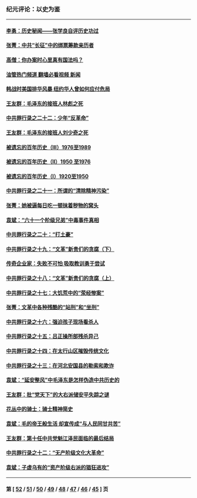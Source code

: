 ### 纪元评论：以史为鉴
---
#### [李勇：历史秘闻——张学良自评历史功过](../../pages/nsc1028/n13004467.md?06090330) 
#### [张菁：中共“长征”中的绑票筹款亲历者](../../pages/nsc1028/n13003575.md?06090330) 
#### [高僧：你办案时心里真有国法吗？](../../pages/nsc1028/n13002424.md?06090330) 
#### [油管热门频道 翻墙必看视频 新闻](ok?06090330)
#### [韩战时美国排华风暴 纽约华人曾如何应付危局](../../pages/nsc1028/n13002345.md?06090330) 
#### [王友群：毛泽东的接班人林彪之死](../../pages/nsc1028/n12997401.md?06090330) 
#### [中共罪行录之二十二：少年“反革命”](../../pages/nsc1028/n12998426.md?06090330) 
#### [王友群：毛泽东的接班人刘少奇之死](../../pages/nsc1028/n12991772.md?06090330) 
#### [被遗忘的百年历史（III）1976至1989](../../pages/nsc1028/n12991962.md?06090330) 
#### [被遗忘的百年历史（II）1950 至1976](../../pages/nsc1028/n12989161.md?06090330) 
#### [被遗忘的百年历史（I）1920至1950](../../pages/nsc1028/n12986411.md?06090330) 
#### [中共罪行录之二十一：所谓的“清除精神污染”](../../pages/nsc1028/n12987500.md?06090330) 
#### [张菁：她被逼每日吃一顿抹着秽物的窝头](../../pages/nsc1028/n12986487.md?06090330) 
#### [袁斌：“六十一个阶级兄弟”中毒事件真相](../../pages/nsc1028/n12984234.md?06090330) 
#### [中共罪行录之二十：“打土豪”](../../pages/nsc1028/n12978961.md?06090330) 
#### [中共罪行录之十九：“文革”新贵们的贪腐（下）](../../pages/nsc1028/n12976431.md?06090330) 
#### [传奇企业家：失败不可怕 吸取教训勇于尝试](../../pages/nsc1028/n12974507.md?06090330) 
#### [中共罪行录之十八：“文革”新贵们的贪腐（上）](../../pages/nsc1028/n12974074.md?06090330) 
#### [中共罪行录之十七：大饥荒中的“荥经惨案”](../../pages/nsc1028/n12971424.md?06090330) 
#### [张菁：文革中各种残酷的“站刑”和“坐刑”](../../pages/nsc1028/n12970477.md?06090330) 
#### [中共罪行录之十六：强迫孩子现场看杀人](../../pages/nsc1028/n12967431.md?06090330) 
#### [中共罪行录之十五：吕正操所部残杀异己](../../pages/nsc1028/n12965097.md?06090330) 
#### [中共罪行录之十四：在太行山区摧毁传统文化](../../pages/nsc1028/n12962619.md?06090330) 
#### [中共罪行录之十三：在河北安国县的勒索和欺诈](../../pages/nsc1028/n12959911.md?06090330) 
#### [袁斌：“延安整风”中毛泽东是怎样伪造中共历史的](../../pages/nsc1028/n12957562.md?06090330) 
#### [王友群：批“党天下”的大右派储安平失踪之谜](../../pages/nsc1028/n12954229.md?06090330) 
#### [花丛中的骑士：骑士精神简史](../../pages/nsc1028/n12952850.md?06090330) 
#### [袁斌：毛的帝王般生活 却宣传成“与人民同甘共苦”](../../pages/nsc1028/n12938801.md?06090330) 
#### [王友群：第十任中共党魁江泽民面临的最后结局](../../pages/nsc1028/n12933748.md?06090330) 
#### [中共罪行录之十二：“无产阶级文化大革命”](../../pages/nsc1028/n12928000.md?06090330) 
#### [袁斌：子虚乌有的“资产阶级右派的猖狂进攻”](../../pages/nsc1028/n12925599.md?06090330) 

---
#### 第 [ [52](./52.md?06090330) / [51](./51.md?06090330) / [50](./50.md?06090330) / [49](./49.md?06090330) / [48](./48.md?06090330) / [47](./47.md?06090330) / [46](./46.md?06090330) / [45](./45.md?06090330) ] 页
